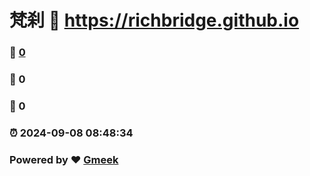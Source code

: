 # 梵刹 :link: https://richbridge.github.io 
### :page_facing_up: [0](https://richbridge.github.io/tag.html) 
### :speech_balloon: 0 
### :hibiscus: 0 
### :alarm_clock: 2024-09-08 08:48:34 
### Powered by :heart: [Gmeek](https://github.com/Meekdai/Gmeek)
